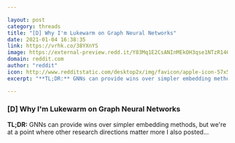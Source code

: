 ```yaml
---

layout: post
category: threads
title: "[D] Why I'm Lukewarm on Graph Neural Networks"
date: 2021-01-04 16:38:35
link: https://vrhk.co/38YXnYS
image: https://external-preview.redd.it/Y83Mq1E2CsANInMEkOH3qse1NTzR1462mPCroqCyAkw.gif?width=412&height=215.706806283&crop=412:215.706806283,smart&s=f76dfe5f5e66d2dc9137d30dee188aeae512da30
domain: reddit.com
author: "reddit"
icon: http://www.redditstatic.com/desktop2x/img/favicon/apple-icon-57x57.png
excerpt: "**TL;DR:** GNNs can provide wins over simpler embedding methods, but we're at a point where other research directions matter more I also posted..."

---
```


### [D] Why I'm Lukewarm on Graph Neural Networks

**TL;DR:** GNNs can provide wins over simpler embedding methods, but we're at a point where other research directions matter more I also posted...
